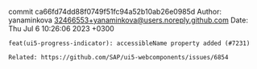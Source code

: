 commit ca66fd74dd88f0749f51fc94a52b10ab26e0985d
Author: yanaminkova <32466553+yanaminkova@users.noreply.github.com>
Date:   Thu Jul 6 10:26:06 2023 +0300

    feat(ui5-progress-indicator): accessibleName property added (#7231)
    
    Related: https://github.com/SAP/ui5-webcomponents/issues/6854
